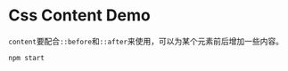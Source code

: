 Css Content Demo
================

`content`要配合`::before`和`::after`来使用，可以为某个元素前后增加一些内容。

```
npm start
```
